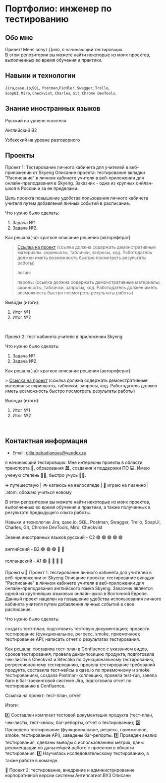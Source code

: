 # Портфолио: инженер по тестированию

## Обо мне 

Привет! Меня зовут Диля, я начинающий тестировщик. <br>
В этом репозитории вы можете найти некоторые из моих проектов, выполненных во время обучения и практики.

  
## Навыки и технологии
``Jira``,``qase.io``,``SQL``,`` Postman``,``Fiddler``, ``Swagger``, ``Trello``, <br>
``SoapUI``, ``Miro``, ``Сheckvist``, ``Charles``, ``Git``, ``Chrome DevTools``.


## Знание иностранных языков

<p> Русский на уровне носителя <p>

<p> Английский B2 <p>

<p> Узбекский на уровне разговорного <p>




## Проекты
<p> Проект 1: Тестирование личного кабинета для учителей в веб-приложении от Skyeng
Описание проекта: тестирование вкладки "Расписание" в личном кабинете учителя в веб-приложении для онлайн-преподавания в Skyeng. Заказчик - одна из крупных онйлан-школ в России и за ее пределами.</p>
</p>Цель проекта повышение удобства пользования личного кабинета учителя путем добавления личных событий в расписание.</p>
  
<p>Что нужно было сделать:<p>
<ol>
  <li>Задача №1</li>
  <li>Задача №2.</li>
</ol>

<p>Как решала(-а): краткое описание решения (автореферат)<p>

> <a href="https://testqa35.atlassian.net/wiki/spaces/MP/pages/33272/EX1+1">Ссылка на проект</a>
  (ссылка должна содержать демонстративные материалы: скриншоты, таблички, запросы, код. Работодатель должен иметь возможность быстро посмотреть результаты работы)
> <p> логин: 
> <p> пароль:
> (ссылка должна содержать демонстративные материалы: скриншоты, таблички, запросы, код. Работодатель должен иметь возможность быстро посмотреть результаты работы)
 
 <p>Выводы (итоги):<p>
<ol>
  <li>Итог №1</li>
  <li>Итог №2</li>
</ol>

<br>

<p> Проект 2: тест кабинета учителя в приложении Skyeng</p>
<p>Что нужно было сделать:<p>
<ol>
  <li>Задача №1</li>
  <li>Задача №2.</li>
</ol>

<p>Как решала(-а): краткое описание решения (автореферат)<p>
>  <a href="https://fogen.notion.site/fogen/1-2-Web-REST-API-Postman-5f1700d11e1840b2a4e244b38cb0190f">Ссылка на проект</a>
  (ссылка должна содержать демонстративные материалы: скриншоты, таблички, запросы, код. Работодатель должен иметь возможность быстро посмотреть результаты работы)
 
 <p>Выводы (итоги):<p>
<ol>
  <li>Итог №1</li>
  <li>Итог №2</li>
</ol>

<br> 



## Контактная информация
- Email: dilia.babadjanova@yandex.ru



я начинающий тестировщик. 
Мне интересны проекты в области транспорта 🚊, образования 🏛️, создания и поддержки ПО 💻.
Имею ученую степень 👩‍🎓, быстро учусь 🙋‍♀️.

✈️ путешествую | 🚲 катаюсь на велосипеде | 🎹 играю на пианино | :atom: обожаю учиться новому

В этом репозитории вы можете найти некоторые из моих проектов, выполненных во время обучения и практики, а также полученных в результате предыдущего опыта работы.

Навыки и технологии
Jira, qase.io, SQL, Postman, Swagger, Trello, SoapUI, Charles, Git, Chrome DevTools, Miro, Сheckvist

Знание иностранных языков
русский - С2 🟢 🟢 🟢 🟢 🟢

английский - B2 🟢 🟢 🟢 🔴 🔴

голландский - А1 🟢 🔴 🔴 🔴 🔴

Проекты
📌 Проект 1: тестирование личного кабинета для учителей в веб-приложении от Skyeng
Описание проекта: тестирование вкладки "Расписание" в личном кабинете учителя в веб-приложении для онлайн-преподавания английского языка Skyeng. Заказчик является одной из крупнейших языковых онлайн-школ в Восточной Европе. Данный проект нацелен на повышение удобства использования личного кабинета учителя путем добавления личных событий в свое расписание.

Что нужно было сделать:

создать тест-план;
подготовить тестовую документацию;
провести тестирование (функциональное, регресс, smoke, приемочное);
тестирование API;
написать отчет о результатах тестирования.

Как решала: составила тест-план в Confluence с указанием видов, сроков тестирования; провела декомпозицию продукта, подготовила чек-листы в Checkvist и Sitechko по функциональному тестированию, регрессиононному тестированию, провела тестирование требований продукта, составила тест-кейсы в qase.io по приемочному и smoke тестированиям, создала Postman-коллекцию, провела test-run, завела баги в баг-трекинговой системе Jira, подготовила отчет по тестированию в Confluence.

Ссылка на проект: тест-план, отчет

Итоги:

1️⃣ Составлен комплект тестовой документации продукта (тест-план, чек-листы, тест-кейсы, баг-репорты, отчет о тестировании);
2️⃣ Проведено тестирование (функциональное, регресс, приемочное, smoke, тестирование API), заведены баг-репорты.
3️⃣ Проведен анализ тестирования, сделаны выводы с использованием метрик, даны рекомендации по дальнейшей работе с проектом в области тестирования.
4️⃣ Научилась исследовательскому тестированию, а также работе в команде.

📌 Проект 2: тестирование, внедрение и администрирование корпоративной версии системы Антиплагиат.ВУЗ
Описани
